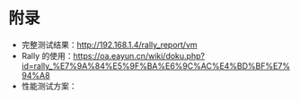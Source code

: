 # 附录

* 完整测试结果：http://192.168.1.4/rally_report/vm
* Rally 的使用：https://oa.eayun.cn/wiki/doku.php?id=rally_%E7%9A%84%E5%9F%BA%E6%9C%AC%E4%BD%BF%E7%94%A8
* 性能测试方案：
